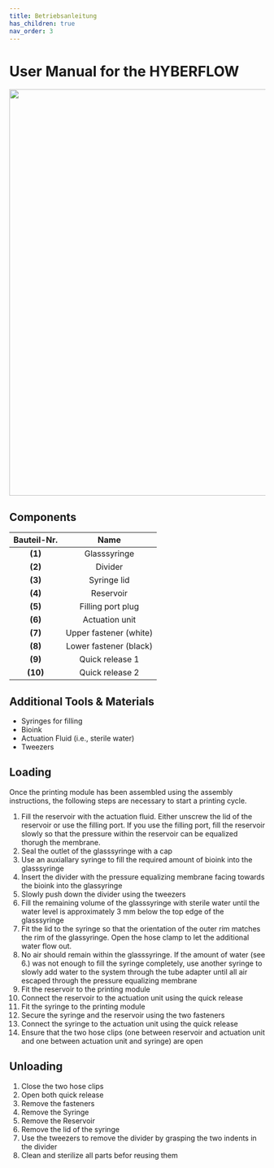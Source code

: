 ```yaml
---
title: Betriebsanleitung
has_children: true
nav_order: 3
---
```


# User Manual for the HYBERFLOW

<p align="center">
  <img src="../Abbildungen/Übersicht.png" width=800>
</p>

## Components

| Bauteil-Nr. | Name |
| :----: | :----: |
| **(1)** | Glasssyringe |
| **(2)** | Divider |
| **(3)** | Syringe lid |
| **(4)** | Reservoir |
| **(5)** | Filling port plug |
| **(6)** | Actuation unit |
| **(7)** | Upper fastener (white) |
| **(8)** | Lower fastener (black) |
| **(9)** | Quick release 1 |
| **(10)** | Quick release 2 |

## Additional Tools & Materials

- Syringes for filling
- Bioink
- Actuation Fluid (i.e., sterile water)
- Tweezers 

## Loading 

Once the printing module has been assembled using the assembly instructions, the following steps are necessary to start a printing cycle.
<br>
1. Fill the reservoir with the actuation fluid. Either unscrew the lid of the reservoir or use the filling port. If you use the filling port, fill the reservoir slowly so that the pressure within the reservoir can be equalized thorugh the membrane.
2. Seal the outlet of the glasssyringe with a cap
3. Use an auxiallary syringe to fill the required amount of bioink into the glasssyringe
4. Insert the divider with the pressure equalizing membrane facing towards the bioink into the glassyringe
5. Slowly push down the divider using the tweezers
6. Fill the remaining volume of the glasssyringe with sterile water until the water level is approximately 3 mm below the top edge of the glasssyringe
7. Fit the lid to the syringe so that the orientation of the outer rim matches the rim of the glassyringe. Open the hose clamp to let the additional water flow out.
8. No air should remain within the glasssyringe. If the amount of water (see 6.) was not enough to fill the syringe completely, use another syringe to slowly add water to the system through the tube adapter until all air escaped through the pressure equalizing membrane
9. Fit the reservoir to the printing module
10. Connect the reservoir to the actuation unit using the quick release
11. Fit the syringe to the printing module
12. Secure the syringe and the reservoir using the two fasteners
13. Connect the syringe to the actuation unit using the quick release
14. Ensure that the two hose clips (one between reservoir and actuation unit and one between actuation unit and syringe) are open

## Unloading

1. Close the two hose clips
2. Open both quick release
3. Remove the fasteners
4. Remove the Syringe
5. Remove the Reservoir
6. Remove the lid of the syringe
7. Use the tweezers to remove the divider by grasping the two indents in the divider
8. Clean and sterilize all parts befor reusing them
